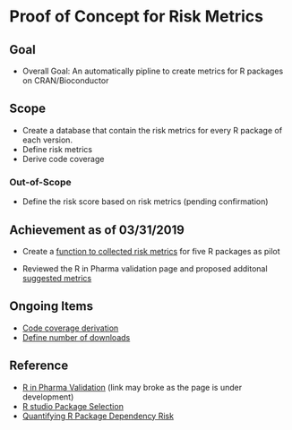 # Proof of Concept for Risk Metrics

## Goal

* Overall Goal: An automatically pipline to create metrics for R packages on CRAN/Bioconductor

## Scope 

* Create a database that contain the risk metrics for every R package of each version.
* Define risk metrics
* Derive code coverage 

### Out-of-Scope

* Define the risk score based on risk metrics (pending confirmation)

## Achievement as of 03/31/2019


* Create a [function to collected risk metrics](https://github.com/pharmaR/riskmetric/blob/master/R/riskmetric.R) for five R packages as pilot

* Reviewed the R in Pharma validation page and proposed additonal [suggested metrics](https://github.com/pharmaR/riskmetric/issues/1#issuecomment-475676110) 

## Ongoing Items

* [Code coverage derivation](https://github.com/pharmaR/riskmetric/issues/6)
* [Define number of downloads](https://github.com/pharmaR/riskmetric/issues/4) 


## Reference 

* [R in Pharma Validation](https://preview--condescending-lewin-a2fc51.netlify.com/packages/) (link may broke as the page is under development)
* [R studio Package Selection](https://environments.rstudio.com/picking.html)
* [Quantifying R Package Dependency Risk](http://www.win-vector.com/blog/2019/03/quantifying-r-package-dependency-risk/)

